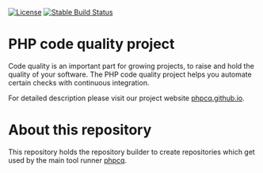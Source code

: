 [![License](https://img.shields.io/github/license/phpcq/repository-builder?style=flat-square)](https://github.com/phpcq/repository-builder/blob/master/LICENSE)
[![Stable Build Status](http://img.shields.io/travis/phpcq/repository-builder/master.svg?style=flat-square)](https://travis-ci.org/phpcq/repository-builder)

# PHP code quality project

Code quality is an important part for growing projects, to raise and hold the quality of your software.
The PHP code quality project helps you automate certain checks with continuous integration.

For detailed description please visit our project website [phpcq.github.io](https://phpcq.github.io/).

# About this repository

This repository holds the repository builder to create repositories which get used by the main tool runner [phpcq](https://github.com/phpcq/phpcq).
